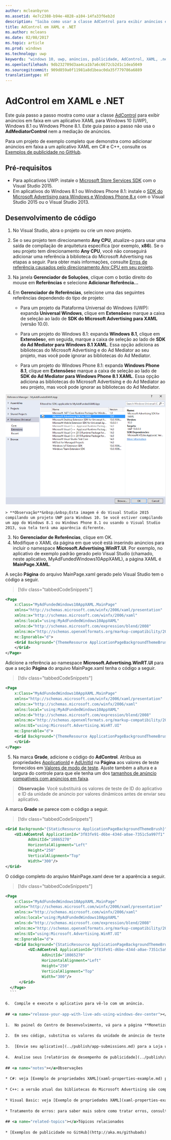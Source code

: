 ```yaml
---
author: mcleanbyron
ms.assetid: 4e7c2388-b94e-4828-a104-14fa33f6eb2d
description: "Saiba como usar a classe AdControl para exibir anúncios em faixa em um aplicativo XAML para Windows 10 (UWP), Windows 8.1 ou Windows Phone 8.1."
title: AdControl em XAML e .NET
ms.author: mcleans
ms.date: 02/08/2017
ms.topic: article
ms.prod: windows
ms.technology: uwp
keywords: "windows 10, uwp, anúncios, publicidade, AdControl, XAML, .net, passo a passo"
ms.openlocfilehash: 9db232709d3aa4ca1b7a6c6672cb2d1c1dea5049
ms.sourcegitcommit: 909d859a0f11981a8d1beac0da35f779786a6889
translationtype: HT
---
```

# <a name="adcontrol-in-xaml-and-net"></a>AdControl em XAML e .NET


Este guia passo a passo mostra como usar a classe [AdControl](https://msdn.microsoft.com/library/windows/apps/microsoft.advertising.winrt.ui.adcontrol.aspx) para exibir anúncios em faixa em um aplicativo XAML para Windows 10 (UWP), Windows 8.1 ou Windows Phone 8.1. Este guia passo a passo não usa o **AdMediatorControl** nem a mediação de anúncios.

Para um projeto de exemplo completo que demonstra como adicionar anúncios em faixa a um aplicativo XAML em C# e C++, consulte os [Exemplos de publicidade no GitHub](http://aka.ms/githubads).

## <a name="prerequisites"></a>Pré-requisitos

* Para aplicativos UWP: instale o [Microsoft Store Services SDK](http://aka.ms/store-em-sdk) com o Visual Studio 2015.
* Em aplicativos do Windows 8.1 ou Windows Phone 8.1: instale o [SDK do Microsoft Advertising para Windows e Windows Phone 8.x](http://aka.ms/store-8-sdk) com o Visual Studio 2015 ou o Visual Studio 2013.

## <a name="code-development"></a>Desenvolvimento de código

1. No Visual Studio, abra o projeto ou crie um novo projeto.

2. Se o seu projeto tem direcionamento **Any CPU**, atualize-o para usar uma saída de compilação de arquitetura específica (por exemplo, **x86**). Se o seu projeto tem direcionamento **Any CPU**, você não conseguirá adicionar uma referência à biblioteca do Microsoft Advertising nas etapas a seguir. Para obter mais informações, consulte [Erros de referência causados pelo direcionamento Any CPU em seu projeto](known-issues-for-the-advertising-libraries.md#reference_errors).

1.  Na janela **Gerenciador de Soluções**, clique com o botão direito do mouse em **Referências** e selecione **Adicionar Referência...**

2.  Em **Gerenciador de Referências**, selecione uma das seguintes referências dependendo do tipo de projeto:

    -   Para um projeto da Plataforma Universal do Windows (UWP): expanda **Universal Windows**, clique em **Extensões**e marque a caixa de seleção ao lado de **SDK do Microsoft Advertising para XAML** (versão 10.0).

    -   Para um projeto do Windows 8.1: expanda **Windows 8.1**, clique em **Extensões**e, em seguida, marque a caixa de seleção ao lado de **SDK do Ad Mediator para Windows 8.1 XAML**. Essa opção adiciona as bibliotecas do Microsoft Advertising e do Ad Mediator ao seu projeto, mas você pode ignorar as bibliotecas do Ad Mediator.

    -   Para um projeto do Windows Phone 8.1: expanda **Windows Phone 8.1**, clique em **Extensões**e marque a caixa de seleção ao lado de **SDK do Ad Mediator para Windows Phone 8.1 XAML**. Essa opção adiciona as bibliotecas do Microsoft Advertising e do Ad Mediator ao seu projeto, mas você pode ignorar as bibliotecas do Ad Mediator.

  ![addreferences](images/13-a84c026e-b283-44f2-8816-f950a1ef89aa.png)

    > **Observação**&nbsp;&nbsp;Esta imagem é do Visual Studio 2015 compilando um projeto UWP para Windows 10. Se você estiver compilando um app do Windows 8.1 ou Windows Phone 8.1 ou usando o Visual Studio 2013, sua tela terá uma aparência diferente.

3.  No **Gerenciador de Referências**, clique em OK.
4.  Modifique o XAML da página em que você está inserindo anúncios para incluir o namespace **Microsoft.Advertising.WinRT.UI**. Por exemplo, no aplicativo de exemplo padrão gerado pelo Visual Studio (chamado, neste aplicativo, MyAdFundedWindows10AppXAML), a página XAML é **MainPage.XAML**.

  A seção **Página** do arquivo MainPage.xaml gerado pelo Visual Studio tem o código a seguir.

  > [!div class="tabbedCodeSnippets"]
  ``` xml
  <Page
      x:Class="MyAdFundedWindows10AppXAML.MainPage"
      xmlns="http://schemas.microsoft.com/winfx/2006/xaml/presentation"
      xmlns:x="http://schemas.microsoft.com/winfx/2006/xaml"
      xmlns:local="using:MyAdFundedWindows10AppXAML"
      xmlns:d="http://schemas.microsoft.com/expression/blend/2008"
      xmlns:mc="http://schemas.openxmlformats.org/markup-compatibility/2006"
      mc:Ignorable="d">
      <Grid Background="{ThemeResource ApplicationPageBackgroundThemeBrush}">
      </Grid>
  </Page>
  ```

  Adicione a referência ao namespace **Microsoft.Advertising.WinRT.UI** para que a seção **Página** do arquivo MainPage.xaml tenha o código a seguir.

  > [!div class="tabbedCodeSnippets"]
  ``` xml
  <Page
      x:Class="MyAdFundedWindows10AppXAML.MainPage"
      xmlns="http://schemas.microsoft.com/winfx/2006/xaml/presentation"
      xmlns:x="http://schemas.microsoft.com/winfx/2006/xaml"
      xmlns:local="using:MyAdFundedWindows10AppXAML"
      xmlns:d="http://schemas.microsoft.com/expression/blend/2008"
      xmlns:mc="http://schemas.openxmlformats.org/markup-compatibility/2006"
      xmlns:UI="using:Microsoft.Advertising.WinRT.UI"
      mc:Ignorable="d">
      <Grid Background="{ThemeResource ApplicationPageBackgroundThemeBrush}">
      </Grid>
  </Page>
  ```

5. Na marca **Grade**, adicione o código do **AdControl**. Atribua as propriedades [ApplicationId](https://msdn.microsoft.com/library/windows/apps/microsoft.advertising.winrt.ui.adcontrol.applicationid.aspx) e [AdUnitId](https://msdn.microsoft.com/library/windows/apps/microsoft.advertising.winrt.ui.adcontrol.adunitid.aspx) na **Página** aos valores de teste fornecidos em [Valores de modo de teste](test-mode-values.md). Ajuste também a altura e a largura do controle para que ele tenha um dos [tamanhos de anúncio compatíveis com anúncios em faixa](supported-ad-sizes-for-banner-ads.md).

  > **Observação**&nbsp;&nbsp;Você substituirá os valores de teste de ID do aplicativo e ID da unidade de anúncio por valores dinâmicos antes de enviar seu aplicativo.

  A marca **Grade** se parece com o código a seguir.

  > [!div class="tabbedCodeSnippets"]
  ``` xml
  <Grid Background="{StaticResource ApplicationPageBackgroundThemeBrush}">
      <UI:AdControl ApplicationId="3f83fe91-d6be-434d-a0ae-7351c5a997f1"
            AdUnitId="10865270"
            HorizontalAlignment="Left"
            Height="250"
            VerticalAlignment="Top"
            Width="300"/>
  </Grid>
  ```

  O código completo do arquivo MainPage.xaml deve ter a aparência a seguir.

  > [!div class="tabbedCodeSnippets"]
  ``` xml
  <Page
      x:Class="MyAdFundedWindows10AppXAML.MainPage"
      xmlns="http://schemas.microsoft.com/winfx/2006/xaml/presentation"
      xmlns:x="http://schemas.microsoft.com/winfx/2006/xaml"
      xmlns:local="using:MyAdFundedWindows10AppXAML"
      xmlns:d="http://schemas.microsoft.com/expression/blend/2008"
      xmlns:mc="http://schemas.openxmlformats.org/markup-compatibility/2006"
      xmlns:UI="using:Microsoft.Advertising.WinRT.UI"
      mc:Ignorable="d">
      <Grid Background="{StaticResource ApplicationPageBackgroundThemeBrush}">
            <UI:AdControl ApplicationId="3f83fe91-d6be-434d-a0ae-7351c5a997f1"
                  AdUnitId="10865270"
                  HorizontalAlignment="Left"
                  Height="250"
                  VerticalAlignment="Top"
                  Width="300"/>
        </Grid>
    </Page>
    ```

6.  Compile e execute o aplicativo para vê-lo com um anúncio.

## <a name="release-your-app-with-live-ads-using-windows-dev-center"></a>Lançar seu aplicativo com anúncios dinâmicos usando o Centro de Desenvolvimento do Windows

1.  No painel do Centro de Desenvolvimento, vá para a página **Monetização** &gt; **Monetizar com anúncios** para seu aplicativo e [crie uma unidade autônoma do Microsoft Advertising](../publish/monetize-with-ads.md). Para obter o tipo de unidade de anúncio, especifique **Banner**. Anote o ID da unidade de anúncio e o ID do aplicativo.

2.  Em seu código, substitua os valores da unidade de anúncio de teste (**ApplicationId** e **AdUnitId**) pelos valores dinâmicos gerados no Centro de Desenvolvimento.

3.  [Envie seu aplicativo](../publish/app-submissions.md) para a Loja usando o painel do Centro de Desenvolvimento.

4.  Analise seus [relatórios de desempenho de publicidade](../publish/advertising-performance-report.md) no painel do Centro de Desenvolvimento.

## <a name="notes"></a>Observações

* C#: veja [Exemplo de propriedades XAML](xaml-properties-example.md) para obter um exemplo de como atribuir manipuladores de eventos a eventos **AdControl**. Em seguida, veja [Eventos AdControl em C#](adcontrol-events-in-c.md) para obter o código de exemplo que mostra os manipuladores de eventos escritos em C#.

* C++: a versão atual das bibliotecas do Microsoft Advertising são compatíveis com C++. A classe **AdControl** é implementada em C++ nativo e não carrega o CLR .NET. Para obter exemplos de código que demonstram como usar **AdControl** em C++, consulte [exemplos de anúncio no GitHub](http://aka.ms/githubads).

* Visual Basic: veja [Exemplo de propriedades XAML](xaml-properties-example.md) para obter um exemplo de como atribuir manipuladores de eventos a eventos de **AdControl**.

* Tratamento de erros: para saber mais sobre como tratar erros, consulte [Tratamento de erros de AdControl](adcontrol-error-handling.md).

## <a name="related-topics"></a>Tópicos relacionados

* [Exemplos de publicidade no GitHub](http://aka.ms/githubads)

 
